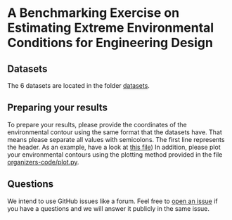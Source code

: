 # A Benchmarking Exercise on Estimating Extreme Environmental Conditions for Engineering Design
## Datasets
The 6 datasets are located in the folder [datasets](https://github.com/ec-benchmark-organizers/ec-benchmark/tree/master/datasets).
## Preparing your results
To prepare your results, please provide the coordinates of the environmental contour using the same format that the datasets have.
That means please separate all values with semicolons. The first line represents the header. As an example, have a look at [this file](https://github.com/ec-benchmark-organizers/ec-benchmark/blob/master/results/raw-data/dummy_dataset_a_participant_1.csv))
In addition, please plot your environmental contours using the plotting method provided in the file [organizers-code/plot.py](https://github.com/ec-benchmark-organizers/ec-benchmark/blob/master/organizers-code/plot.py).
## Questions
We intend to use GitHub issues like a forum. Feel free to [open an issue](https://github.com/ec-benchmark-organizers/ec-benchmark/issues/new) if you have a questions and we will answer it publicly in the same issue.
